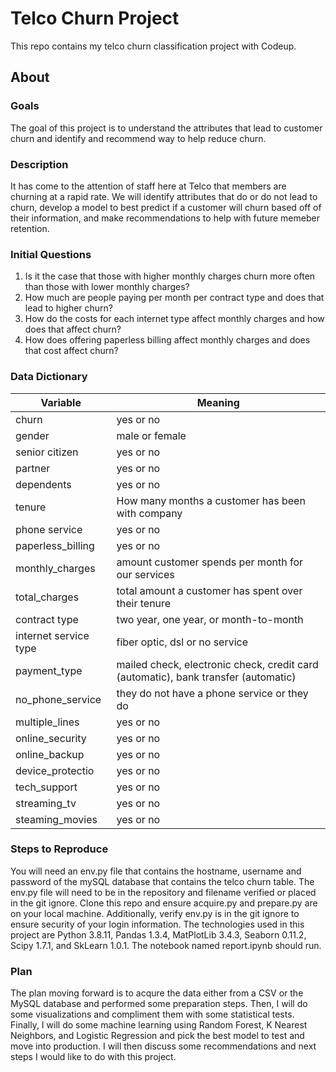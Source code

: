 # Telco Churn Project
This repo contains my telco churn classification project with Codeup.

## About

### Goals
The goal of this project is to understand the attributes that lead to customer churn and identify and recommend way to help reduce churn.

### Description
It has come to the attention of staff here at Telco that members are churning at a rapid rate. We will identify attributes that do  or do not lead to churn, develop a model to best predict if a customer will churn based off of their information, and make recommendations to help with future memeber retention.

### Initial Questions
1) Is it the case that those with higher monthly charges churn more often than those with lower monthly charges?
2) How much are people paying per month per contract type and does that lead to higher churn?
3) How do the costs for each internet type affect monthly charges and how does that affect churn?
4) How does offering paperless billing affect monthly charges and does that cost affect churn?

### Data Dictionary
<table>
<thead><tr>
<th>Variable</th>
<th>Meaning</th>
</tr>
</thead>
<tbody>
<tr>
<td>churn</td>
<td>yes or no</td>
</tr>
<tr>
<td>gender</td>
<td>male or female</td>
</tr>
<tr>
<td>senior citizen</td>
<td>yes or no</td>
</tr>
<tr>
<td>partner</td>
<td>yes or no </td>
</tr>
<tr>
<td>dependents</td>
<td>yes or no </td>
</tr>
<tr>
<td>tenure</td>
<td>How many months a customer has been with company</td>
</tr>
<tr>
<td>phone service</td>
<td>yes or no</td>
</tr>
<tr>
<td>paperless_billing</td>
<td>yes or no</td>
</tr>
<tr>
<td>monthly_charges</td>
<td> amount customer spends per month for our services</td>
</tr>
<tr>
<td>total_charges</td>
<td>total amount a customer has spent over their tenure</td>
</tr>
<tr>
<td>contract type</td>
<td>two year, one year, or month-to-month </td>
</tr>
<tr>
<td>internet service type</td>
<td>fiber optic, dsl or no service</td>
</tr>
<tr>
<td>payment_type</td>
<td>mailed check, electronic check, credit card (automatic), bank transfer (automatic)</td>
</tr>
<tr>
<td>no_phone_service</td>
<td>they do not have a phone service or they do</td>
</tr>
<tr>
<td>multiple_lines</td>
<td>yes or no </td>
</tr>
<tr>
<td>online_security</td>
<td>yes or no </td>
</tr>
<tr>
<td>online_backup</td>
<td>yes or no </td>
</tr>
<tr>
<td>device_protectio</td>
<td>yes or no </td>
</tr>
<tr>
<td>tech_support</td>
<td>yes or no </td>
</tr>
<tr>
<td>streaming_tv</td>
<td>yes or no </td>
</tr>
<tr>
<td>steaming_movies</td>
<td>yes or no </td>
</tr>
</tbody>
</table>

### Steps to Reproduce
You will need an env.py file that contains the hostname, username and password of the mySQL database that contains the telco churn table. The env.py file will need to be in the repository and filename verified or placed in the git ignore. Clone this repo and ensure acquire.py and prepare.py are on your local machine. Additionally, verify env.py is in the git ignore to ensure security of your login information. The technologies used in this project are Python 3.8.11, Pandas 1.3.4, MatPlotLib 3.4.3, Seaborn 0.11.2, Scipy 1.7.1, and SkLearn 1.0.1. The notebook named report.ipynb should run.

### Plan
The plan moving forward is to acqure the data either from a CSV or the MySQL database and performed some preparation steps. Then, I  will do some visualizations and compliment them with some statistical tests. Finally, I will do some machine learning using Random Forest, K Nearest Neighbors, and Logistic Regression and pick the best model to test and move into production. I will then discuss some recommendations and next steps I would like to do with this project.
